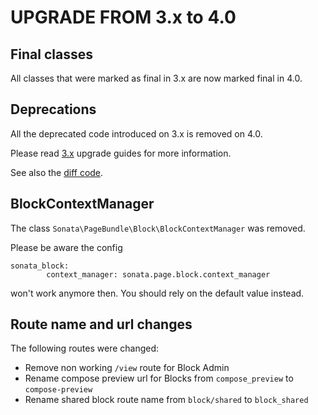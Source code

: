 UPGRADE FROM 3.x to 4.0
=======================

## Final classes

All classes that were marked as final in 3.x are now marked final in 4.0.

## Deprecations

All the deprecated code introduced on 3.x is removed on 4.0.

Please read [3.x](https://github.com/sonata-project/SonataPageBundle/tree/3.x) upgrade guides for more information.

See also the [diff code](https://github.com/sonata-project/SonataPageBundle/compare/3.x...4.0.0).

## BlockContextManager

The class `Sonata\PageBundle\Block\BlockContextManager` was removed.

Please be aware the config
```
sonata_block:
        context_manager: sonata.page.block.context_manager
```
won't work anymore then. You should rely on the default value instead.

## Route name and url changes

The following routes were changed:

* Remove non working `/view` route for Block Admin
* Rename compose preview url for Blocks from `compose_preview` to `compose-preview`
* Rename shared block route name from `block/shared` to `block_shared`
